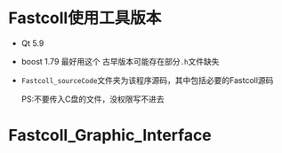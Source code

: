 # Fastcoll使用工具版本

+ Qt 5.9
+ boost 1.79 最好用这个 古早版本可能存在部分`.h`文件缺失  
+ `Fastcoll_sourceCode`文件夹为该程序源码，其中包括必要的Fastcoll源码
  
  PS:不要传入C盘的文件，没权限写不进去
# Fastcoll_Graphic_Interface
